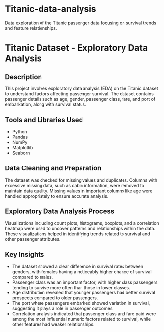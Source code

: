 # Titanic-data-analysis
Data exploration of the Titanic passenger data focusing on survival trends and feature relationships.

# Titanic Dataset - Exploratory Data Analysis

## Description

This project involves exploratory data analysis (EDA) on the Titanic dataset to understand factors affecting passenger survival. The dataset contains passenger details such as age, gender, passenger class, fare, and port of embarkation, along with survival status.

## Tools and Libraries Used

- Python  
- Pandas  
- NumPy  
- Matplotlib  
- Seaborn  

## Data Cleaning and Preparation

The dataset was checked for missing values and duplicates. Columns with excessive missing data, such as cabin information, were removed to maintain data quality. Missing values in important columns like age were handled appropriately to ensure accurate analysis.

## Exploratory Data Analysis Process

Visualizations including count plots, histograms, boxplots, and a correlation heatmap were used to uncover patterns and relationships within the data. These visualizations helped in identifying trends related to survival and other passenger attributes.

## Key Insights

- The dataset showed a clear difference in survival rates between genders, with females having a noticeably higher chance of survival compared to males.  
- Passenger class was an important factor, with higher class passengers tending to survive more often than those in lower classes.  
- Age distribution revealed that younger passengers had better survival prospects compared to older passengers.  
- The port where passengers embarked showed variation in survival, suggesting it plays a role in passenger outcomes  
- Correlation analysis indicated that passenger class and fare paid were among the most influential numeric factors related to survival, while other features had weaker relationships.  


